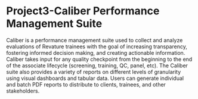 # Project3-Caliber Performance Management Suite

Caliber is a performance management suite used to collect and analyze evaluations of Revature trainees with the goal of increasing transparency, fostering informed decision making, and creating actionable information. Caliber takes input for any quality checkpoint from the beginning to the end of the associate lifecycle (screening, training, QC, panel, etc). The Caliber suite also provides a variety of reports on different levels of granularity using visual dashboards and tabular data. Users can generate individual and batch PDF reports to distribute to clients, trainees, and other stakeholders.


